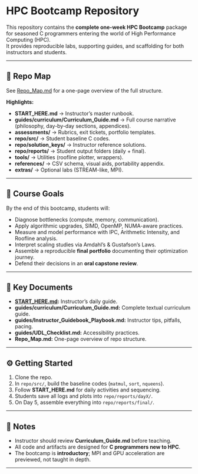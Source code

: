 # HPC Bootcamp Repository

This repository contains the **complete one-week HPC Bootcamp** package for seasoned C programmers entering the world of High Performance Computing (HPC).  
It provides reproducible labs, supporting guides, and scaffolding for both instructors and students.

---

## 📂 Repo Map
See [Repo_Map.md](Repo_Map.md) for a one-page overview of the full structure.

**Highlights:**
- **START_HERE.md** → Instructor’s master runbook.
- **guides/curriculum/Curriculum_Guide.md** → Full course narrative (philosophy, day-by-day sections, appendices).
- **assessments/** → Rubrics, exit tickets, portfolio templates.
- **repo/src/** → Student baseline C codes.
- **repo/solution_keys/** → Instructor reference solutions.
- **repo/reports/** → Student output folders (daily + final).
- **tools/** → Utilities (roofline plotter, wrappers).
- **references/** → CSV schema, visual aids, portability appendix.
- **extras/** → Optional labs (STREAM-like, MPI).

---

## 🎯 Course Goals
By the end of this bootcamp, students will:
- Diagnose bottlenecks (compute, memory, communication).
- Apply algorithmic upgrades, SIMD, OpenMP, NUMA-aware practices.
- Measure and model performance with IPC, Arithmetic Intensity, and Roofline analysis.
- Interpret scaling studies via Amdahl’s & Gustafson’s Laws.
- Assemble a reproducible **final portfolio** documenting their optimization journey.
- Defend their decisions in an **oral capstone review**.

---

## 📑 Key Documents
- **[START_HERE.md](START_HERE.md):** Instructor’s daily guide.
- **guides/curriculum/Curriculum_Guide.md:** Complete textual curriculum guide.
- **guides/Instructor_Guidebook_Playbook.md:** Instructor tips, pitfalls, pacing.
- **guides/UDL_Checklist.md:** Accessibility practices.
- **Repo_Map.md:** One-page overview of repo structure.

---

## ⚙️ Getting Started
1. Clone the repo.  
2. In `repo/src/`, build the baseline codes (`matmul`, `sort`, `nqueens`).  
3. Follow **START_HERE.md** for daily activities and sequencing.  
4. Students save all logs and plots into `repo/reports/dayX/`.  
5. On Day 5, assemble everything into `repo/reports/final/`.

---

## 📢 Notes
- Instructor should review **Curriculum_Guide.md** before teaching.  
- All code and artifacts are designed for **C programmers new to HPC**.  
- The bootcamp is **introductory**; MPI and GPU acceleration are previewed, not taught in depth.  

---
